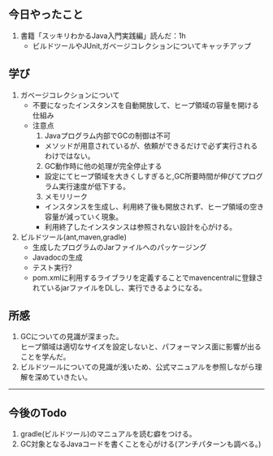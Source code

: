 ## 今日やったこと
1. 書籍「スッキリわかるJava入門実践編」読んだ：1h
   - ビルドツールやJUnit,ガベージコレクションについてキャッチアップ  

## 学び  
1. ガベージコレクションについて
   - 不要になったインスタンスを自動開放して、ヒープ領域の容量を開ける仕組み
   - 注意点
     1. Javaプログラム内部でGCの制御は不可
       - メソッドが用意されているが、依頼ができるだけで必ず実行されるわけではない。
     2. GC動作時に他の処理が完全停止する
       - 設定にてヒープ領域を大きくしすぎると,GC所要時間が伸びてプログラム実行速度が低下する。
     3.  メモリリーク  
       - インスタンスを生成し、利用終了後も開放されず、ヒープ領域の空き容量が減っていく現象。  
       - 利用終了したインスタンスは参照されない設計を心がける。
2. ビルドツール(ant,maven,gradle)
   - 生成したプログラムのJarファイルへのパッケージング
   - Javadocの生成
   - テスト実行?
   - pom.xmlに利用するライブラリを定義することでmavencentralに登録されているjarファイルをDLし、実行できるようになる。
   

## 所感
1. GCについての見識が深まった。  
   ヒープ領域は適切なサイズを設定しないと、パフォーマンス面に影響が出ることを学んだ。
2. ビルドツールについての見識が浅いため、公式マニュアルを参照しながら理解を深めていきたい。
---

## 今後のTodo
1. gradle(ビルドツール)のマニュアルを読む癖をつける。
2. GC対象となるJavaコードを書くことを心がける(アンチパターンも調べる。)